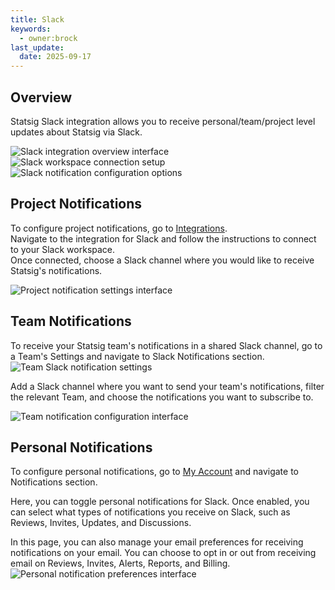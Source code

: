 ```yaml
---
title: Slack
keywords:
  - owner:brock
last_update:
  date: 2025-09-17
---
```


## Overview

Statsig Slack integration allows you to receive personal/team/project level updates about Statsig via Slack.

![Slack integration overview interface](https://github.com/statsig-io/docs/assets/111380336/5f50b18e-9ad9-4477-879a-dc33bb1d135c)
![Slack workspace connection setup](https://github.com/statsig-io/docs/assets/111380336/8ebaaf3e-9fb9-477c-be1d-17275690ab56)
![Slack notification configuration options](https://github.com/statsig-io/docs/assets/111380336/38c587d3-f723-486a-99fb-af515a2c1911)

## Project Notifications
To configure project notifications, go to [Integrations](https://console.statsig.com/integrations).<br />
Navigate to the integration for Slack and follow the instructions to connect to your Slack workspace.<br />
Once connected, choose a Slack channel where you would like to receive Statsig's notifications.

![Project notification settings interface](/img/slack-notifs.png)

## Team Notifications
To receive your Statsig team's notifications in a shared Slack channel, go to a Team's Settings and navigate to Slack Notifications section.<br />
![Team Slack notification settings](/img/team-slack-settings.png)

Add a Slack channel where you want to send your team's notifications, filter the relevant Team, and choose the notifications you want to subscribe to.

![Team notification configuration interface](/img/team-slack-notifs.png)

## Personal Notifications
To configure personal notifications, go to [My Account](https://console.statsig.com/account_settings) and navigate to Notifications section.

Here, you can toggle personal notifications for Slack. Once enabled, you can select what types of notifications you receive on Slack, such as Reviews, Invites, Updates, and Discussions.

In this page, you can also manage your email preferences for receiving notifications on your email. You can choose to opt in or out from receiving email on Reviews, Invites, Alerts, Reports, and Billing.
![Personal notification preferences interface](/img/slack-personal-notifs.png)
